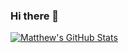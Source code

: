 ### Hi there 👋

<!--
**MatthewBentz/MatthewBentz** is a ✨ _special_ ✨ repository because its `README.md` (this file) appears on your GitHub profile.

Here are some ideas to get you started:

- 🔭 I’m currently working on ...
- 🌱 I’m currently learning ...
- 👯 I’m looking to collaborate on ...
- 🤔 I’m looking for help with ...
- 💬 Ask me about ...
- 📫 How to reach me: ...
- 😄 Pronouns: ...
- ⚡ Fun fact: ...
-->

[![Matthew's GitHub Stats](https://github-readme-stats.vercel.app/api?username=MatthewBentz)](https://github.com/anuraghazra/github-readme-stats)
